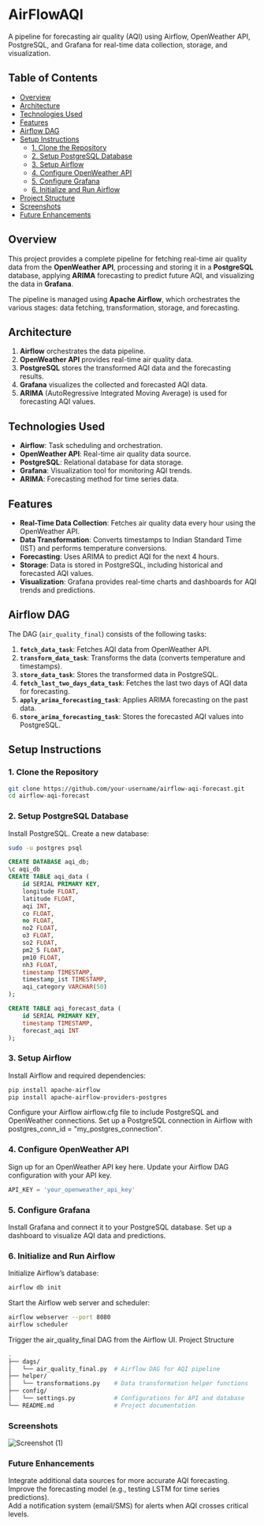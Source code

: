 # AirFlowAQI
A pipeline for forecasting air quality (AQI) using Airflow, OpenWeather API, PostgreSQL, and Grafana for real-time data collection, storage, and visualization.

## Table of Contents

- [Overview](#overview)
- [Architecture](#architecture)
- [Technologies Used](#technologies-used)
- [Features](#features)
- [Airflow DAG](#airflow-dag)
- [Setup Instructions](#setup-instructions)
  - [1. Clone the Repository](#1-clone-the-repository)
  - [2. Setup PostgreSQL Database](#2-setup-postgresql-database)
  - [3. Setup Airflow](#3-setup-airflow)
  - [4. Configure OpenWeather API](#4-configure-openweather-api)
  - [5. Configure Grafana](#5-configure-grafana)
  - [6. Initialize and Run Airflow](#6-initialize-and-run-airflow)
- [Project Structure](#project-structure)
- [Screenshots](#screenshots)
- [Future Enhancements](#future-enhancements)

## Overview

This project provides a complete pipeline for fetching real-time air quality data from the **OpenWeather API**, processing and storing it in a **PostgreSQL** database, applying **ARIMA** forecasting to predict future AQI, and visualizing the data in **Grafana**.

The pipeline is managed using **Apache Airflow**, which orchestrates the various stages: data fetching, transformation, storage, and forecasting.

## Architecture

1. **Airflow** orchestrates the data pipeline.
2. **OpenWeather API** provides real-time air quality data.
3. **PostgreSQL** stores the transformed AQI data and the forecasting results.
4. **Grafana** visualizes the collected and forecasted AQI data.
5. **ARIMA** (AutoRegressive Integrated Moving Average) is used for forecasting AQI values.

## Technologies Used

- **Airflow**: Task scheduling and orchestration.
- **OpenWeather API**: Real-time air quality data source.
- **PostgreSQL**: Relational database for data storage.
- **Grafana**: Visualization tool for monitoring AQI trends.
- **ARIMA**: Forecasting method for time series data.

## Features

- **Real-Time Data Collection**: Fetches air quality data every hour using the OpenWeather API.
- **Data Transformation**: Converts timestamps to Indian Standard Time (IST) and performs temperature conversions.
- **Forecasting**: Uses ARIMA to predict AQI for the next 4 hours.
- **Storage**: Data is stored in PostgreSQL, including historical and forecasted AQI values.
- **Visualization**: Grafana provides real-time charts and dashboards for AQI trends and predictions.

## Airflow DAG

The DAG (`air_quality_final`) consists of the following tasks:

1. **`fetch_data_task`**: Fetches AQI data from OpenWeather API.
2. **`transform_data_task`**: Transforms the data (converts temperature and timestamps).
3. **`store_data_task`**: Stores the transformed data in PostgreSQL.
4. **`fetch_last_two_days_data_task`**: Fetches the last two days of AQI data for forecasting.
5. **`apply_arima_forecasting_task`**: Applies ARIMA forecasting on the past data.
6. **`store_arima_forecasting_task`**: Stores the forecasted AQI values into PostgreSQL.

## Setup Instructions

### 1. Clone the Repository

```bash
git clone https://github.com/your-username/airflow-aqi-forecast.git
cd airflow-aqi-forecast
```

### 2. Setup PostgreSQL Database
Install PostgreSQL.
Create a new database:
```bash
sudo -u postgres psql
```
```sql
CREATE DATABASE aqi_db;
\c aqi_db
CREATE TABLE aqi_data (
    id SERIAL PRIMARY KEY,
    longitude FLOAT,
    latitude FLOAT,
    aqi INT,
    co FLOAT,
    no FLOAT,
    no2 FLOAT,
    o3 FLOAT,
    so2 FLOAT,
    pm2_5 FLOAT,
    pm10 FLOAT,
    nh3 FLOAT,
    timestamp TIMESTAMP,
    timestamp_ist TIMESTAMP,
    aqi_category VARCHAR(50)
);

CREATE TABLE aqi_forecast_data (
    id SERIAL PRIMARY KEY,
    timestamp TIMESTAMP,
    forecast_aqi INT
);
```

### 3. Setup Airflow
Install Airflow and required dependencies:
```bash
pip install apache-airflow
pip install apache-airflow-providers-postgres
```
Configure your Airflow airflow.cfg file to include PostgreSQL and OpenWeather connections.
Set up a PostgreSQL connection in Airflow with postgres_conn_id = "my_postgres_connection".
### 4. Configure OpenWeather API
Sign up for an OpenWeather API key here.
Update your Airflow DAG configuration with your API key.
```python
API_KEY = 'your_openweather_api_key'
```
### 5. Configure Grafana
Install Grafana and connect it to your PostgreSQL database.
Set up a dashboard to visualize AQI data and predictions.
### 6. Initialize and Run Airflow
Initialize Airflow’s database:
```bash
airflow db init
```
Start the Airflow web server and scheduler:
```bash
airflow webserver --port 8080
airflow scheduler
```
Trigger the air_quality_final DAG from the Airflow UI.
Project Structure
```bash
.
├── dags/
│   └── air_quality_final.py  # Airflow DAG for AQI pipeline
├── helper/
│   └── transformations.py    # Data transformation helper functions
├── config/
│   └── settings.py           # Configurations for API and database
└── README.md                 # Project documentation
```
### Screenshots
![Screenshot (1)](https://github.com/user-attachments/assets/51e0aa60-b243-404c-b0a8-b12d332b219c)



### Future Enhancements
Integrate additional data sources for more accurate AQI forecasting.<br>
Improve the forecasting model (e.g., testing LSTM for time series predictions).<br>
Add a notification system (email/SMS) for alerts when AQI crosses critical levels.<br>


